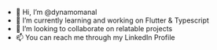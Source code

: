- 👋 Hi, I’m @dynamomanal
- 🌱 I’m currently learning and working on Flutter & Typescript
- 💞️ I’m looking to collaborate on relatable projects
- 📫 You can reach me through my LinkedIn Profile

<!---
dynamomanal/dynamomanal is a ✨ special ✨ repository because its `README.md` (this file) appears on your GitHub profile.
You can click the Preview link to take a look at your changes.
--->
